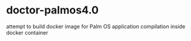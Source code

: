 # doctor-palmos4.0
attempt to build docker image for Palm OS application compilation inside docker container
